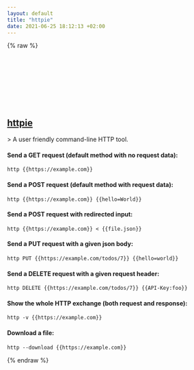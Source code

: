 ```yaml
---
layout: default
title: "httpie"
date: 2021-06-25 18:12:13 +02:00
---
```

{% raw %}
<h2 id="httpie">
  <a href="/en/linux/httpie.html">httpie</a> <a href="#httpie"><svg class="icon">
    <use href="/assets/images/unicode_sprite.svg#link" />
  </svg></a>
</h2>
> A user friendly command-line HTTP tool.

#### Send a GET request (default method with no request data):
```shell
http {{https://example.com}}
```
#### Send a POST request (default method with request data):
```shell
http {{https://example.com}} {{hello=World}}
```
#### Send a POST request with redirected input:
```shell
http {{https://example.com}} < {{file.json}}
```
#### Send a PUT request with a given json body:
```shell
http PUT {{https://example.com/todos/7}} {{hello=world}}
```
#### Send a DELETE request with a given request header:
```shell
http DELETE {{https://example.com/todos/7}} {{API-Key:foo}}
```
#### Show the whole HTTP exchange (both request and response):
```shell
http -v {{https://example.com}}
```
#### Download a file:
```shell
http --download {{https://example.com}}
```
{% endraw %}